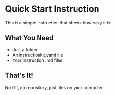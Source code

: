 # Quick Start Instruction

This is a simple instruction that shows how easy it is!

## What You Need
- Just a folder
- An instructionkit.yaml file
- Your instruction .md files

## That's It!
No Git, no repository, just files on your computer.
